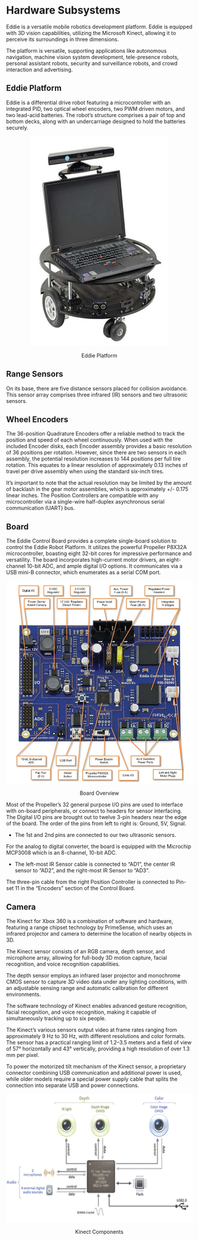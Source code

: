 # Hardware Subsystems

Eddie is a versatile mobile robotics development platform. Eddie is equipped with 3D vision capabilities, utilizing the Microsoft Kinect, allowing it to perceive its surroundings in three dimensions.&#x20;

The platform is versatile, supporting applications like autonomous navigation, machine vision system development, tele-presence robots, personal assistant robots, security and surveillance robots, and crowd interaction and advertising.

## Eddie Platform

Eddie is a differential drive robot featuring a microcontroller with an integrated PID, two optical wheel encoders, two PWM driven motors, and two lead-acid batteries. The robot’s structure comprises a pair of top and bottom decks, along with an undercarriage designed to hold the batteries securely.

<p align = "center">
<img src = "../assets/0.jpeg">
</p>
<p align = "center">
Eddie Platform
</p>

## **Range Sensors**

On its base, there are five distance sensors placed for collision avoidance. This sensor array comprises three infrared (IR) sensors and two ultrasonic sensors.

## **Wheel Encoders**

The 36-position Quadrature Encoders offer a reliable method to track the position and speed of each wheel continuously. When used with the included Encoder disks, each Encoder assembly provides a basic resolution of 36 positions per rotation. However, since there are two sensors in each assembly, the potential resolution increases to 144 positions per full tire rotation. This equates to a linear resolution of approximately 0.13 inches of travel per drive assembly when using the standard six-inch tires.&#x20;

It’s important to note that the actual resolution may be limited by the amount of backlash in the gear motor assemblies, which is approximately +/- 0.175 linear inches. The Position Controllers are compatible with any microcontroller via a single-wire half-duplex asynchronous serial communication (UART) bus.

## **Board**

The Eddie Control Board provides a complete single-board solution to control the Eddie Robot Platform. It utilizes the powerful Propeller P8X32A microcontroller, boasting eight 32-bit cores for impressive performance and versatility. The board incorporates high-current motor drivers, an eight-channel 10-bit ADC, and ample digital I/O options. It communicates via a USB mini-B connector, which enumerates as a serial COM port.

<p align = "center">
<img src = "../assets/1.jpeg">
</p>
<p align = "center">
Board Overview
</p>

Most of the Propeller’s 32 general purpose I/O pins are used to interface with on-board peripherals, or connect to headers for sensor interfacing. The Digital I/O pins are brought out to twelve 3-pin headers near the edge of the board. The order of the pins from left to right is: Ground, 5V, Signal.

* The 1st and 2nd pins are connected to our two ultrasonic sensors.

For the analog to digital converter, the board is equipped with the Microchip MCP3008 which is an 8-channel, 10-bit ADC.

* The left-most IR Sensor cable is connected to “AD1”, the center IR sensor to “AD2”, and the right-most IR Sensor to “AD3”.

The three-pin cable from the right Position Controller is connected to Pin-set 11 in the “Encoders” section of the Control Board.

## Camera

The Kinect for Xbox 360 is a combination of software and hardware, featuring a range chipset technology by PrimeSense, which uses an infrared projector and camera to determine the location of nearby objects in 3D.

The Kinect sensor consists of an RGB camera, depth sensor, and microphone array, allowing for full-body 3D motion capture, facial recognition, and voice recognition capabilities.&#x20;

The depth sensor employs an infrared laser projector and monochrome CMOS sensor to capture 3D video data under any lighting conditions, with an adjustable sensing range and automatic calibration for different environments.

The software technology of Kinect enables advanced gesture recognition, facial recognition, and voice recognition, making it capable of simultaneously tracking up to six people.&#x20;

The Kinect’s various sensors output video at frame rates ranging from approximately 9 Hz to 30 Hz, with different resolutions and color formats. The sensor has a practical ranging limit of 1.2–3.5 meters and a field of view of 57° horizontally and 43° vertically, providing a high resolution of over 1.3 mm per pixel.&#x20;

To power the motorized tilt mechanism of the Kinect sensor, a proprietary connector combining USB communication and additional power is used, while older models require a special power supply cable that splits the connection into separate USB and power connections.

<p align = "center">
<img src = "../assets/2.jpeg">
</p>
<p align = "center">
Kinect Components
</p>
